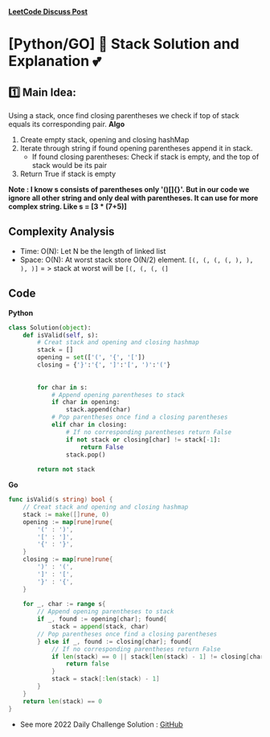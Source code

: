 **[LeetCode Discuss Post](https://leetcode.com/problems/valid-parentheses/discuss/1846383/pythongo-stack-solution-and-explanation)**
# [Python/GO] 🌟 Stack Solution and Explanation 💕
## 1️⃣ Main Idea:
Using a stack, once find closing parentheses we check if top of stack equals its corresponding pair.
**Algo**
1. Create empty stack, opening and closing hashMap
2. Iterate through string if found opening parentheses append it in stack.
	* If found closing parentheses: Check if stack is empty, and the top of stack would be its pair
3. Return True if stack is empty

**Note :  I know s consists of parentheses only '()[]{}'. But in our code we ignore all other string and only deal with parentheses. It can use for more complex string. Like s = [3 * (7+5)]**
## Complexity Analysis
* Time: O(N): Let N be the length of linked list
* Space: O(N): At worst stack store O(N/2) element. ```[(, (, (, (, ), ), ), )]``` = > stack at worst will be ```[(, (, (, (]```

## Code

**Python**
```python
class Solution(object):
    def isValid(self, s):
        # Creat stack and opening and closing hashmap
        stack = []
        opening = set(['(', '{', '['])
        closing = {'}':'{', ']':'[', ')':'('}
        
        
        for char in s:
            # Append opening parentheses to stack
            if char in opening:
                stack.append(char)
            # Pop parentheses once find a closing parentheses
            elif char in closing:
                # If no corresponding parentheses return False
                if not stack or closing[char] != stack[-1]:
                    return False
                stack.pop()
                
        return not stack
```
**Go**
```go
func isValid(s string) bool {
    // Creat stack and opening and closing hashmap
    stack := make([]rune, 0)
    opening := map[rune]rune{
        '(' : ')',
        '[' : ']',
        '{' : '}',
    }
    closing := map[rune]rune{
        ')' : '(',
        ']' : '[',
        '}' : '{',
    }
    
    for _, char := range s{
        // Append opening parentheses to stack
        if _, found := opening[char]; found{
            stack = append(stack, char)
        // Pop parentheses once find a closing parentheses
        } else if _, found := closing[char]; found{
            // If no corresponding parentheses return False
            if len(stack) == 0 || stack[len(stack) - 1] != closing[char]{
                return false
            }
            stack = stack[:len(stack) - 1]
        }
    }
    return len(stack) == 0
}
```
* See more 2022 Daily Challenge Solution : [GitHub](https://github.com/gcobs0834/2022-Daily-LeetCoding-Challenge-python3-)
